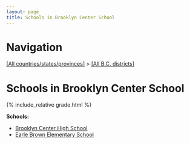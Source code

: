 ```yaml
---
layout: page
title: Schools in Brooklyn Center School
---
```

# Navigation

[[All countries/states/provinces]](../..) > [[All B.C. districts]](..)

# Schools in Brooklyn Center School

{% include_relative grade.html %}

**Schools:**

- [Brooklyn Center High School](Brooklyn_Center_High_School.md)
- [Earle Brown Elementary School](Earle_Brown_Elementary_School.md)
